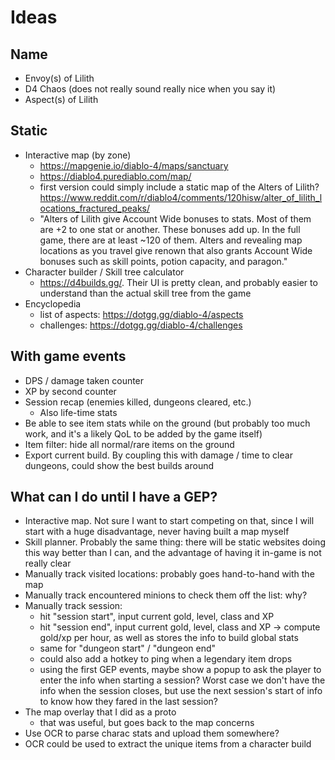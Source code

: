# Ideas

## Name

-   Envoy(s) of Lilith
-   D4 Chaos (does not really sound really nice when you say it)
-   Aspect(s) of Lilith

## Static

-   Interactive map (by zone)
    -   https://mapgenie.io/diablo-4/maps/sanctuary
    -   https://diablo4.purediablo.com/map/
    -   first version could simply include a static map of the Alters of Lilith? https://www.reddit.com/r/diablo4/comments/120hisw/alter_of_lilith_locations_fractured_peaks/
    -   "Alters of Lilith give Account Wide bonuses to stats. Most of them are +2 to one stat or another. These bonuses add up. In the full game, there are at least ~120 of them. Alters and revealing map locations as you travel give renown that also grants Account Wide bonuses such as skill points, potion capacity, and paragon."
-   Character builder / Skill tree calculator
    -   https://d4builds.gg/. Their UI is pretty clean, and probably easier to understand than the actual skill tree from the game
-   Encyclopedia
    -   list of aspects: https://dotgg.gg/diablo-4/aspects
    -   challenges: https://dotgg.gg/diablo-4/challenges

## With game events

-   DPS / damage taken counter
-   XP by second counter
-   Session recap (enemies killed, dungeons cleared, etc.)
    -   Also life-time stats
-   Be able to see item stats while on the ground (but probably too much work, and it's a likely QoL to be added by the game itself)
-   Item filter: hide all normal/rare items on the ground
-   Export current build. By coupling this with damage / time to clear dungeons, could show the best builds around

## What can I do until I have a GEP?

-   Interactive map. Not sure I want to start competing on that, since I will start with a huge disadvantage, never having built a map myself
-   Skill planner. Probably the same thing: there will be static websites doing this way better than I can, and the advantage of having it in-game is not really clear
-   Manually track visited locations: probably goes hand-to-hand with the map
-   Manually track encountered minions to check them off the list: why?
-   Manually track session:
    -   hit "session start", input current gold, level, class and XP
    -   hit "session end", input current gold, level, class and XP
        -> compute gold/xp per hour, as well as stores the info to build global stats
    -   same for "dungeon start" / "dungeon end"
    -   could also add a hotkey to ping when a legendary item drops
    -   using the first GEP events, maybe show a popup to ask the player to enter the info when starting a session? Worst case we don't have the info when the session closes, but use the next session's start of info to know how they fared in the last session?
-   The map overlay that I did as a proto
    -   that was useful, but goes back to the map concerns
-   Use OCR to parse charac stats and upload them somewhere?
-   OCR could be used to extract the unique items from a character build

